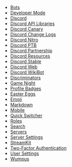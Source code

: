 * [Bots](/Bots) <!--bot-->
* [Developer Mode](/Developer_Mode) <!--dev mode;dev-mode;developer-->
* [Discord](/Discord)
* [Discord API Libraries](/Libraries) <!--api;libraries;dapi-->
* [Discord Canary](/Canary) <!--alpha;dcanary;almightydabbit;dabbit;daddit;canary;rabbit-->
* [Discord Change Logs](/Changelog)
* [Discord Nitro](/Nitro) <!--zoom;turbo;nitro;fast;premium;gold-->
* [Discord PTB](/PTB) <!--ptb;dptb;public test build;beta-->
* [Discord Partnership](/Partner) <!--mallorypls;partner;partnership;partnered;vip-->
* [Discord Resources](/Resources) <!--resources;dresources-->
* [Discord Stable](/Stable) <!--stable;dstable;download-->
* [Discord Web](/Web) <!--web;browser-->
* [Discord WikiBot](/Wikibot)<!--wikibot-->
* [Discriminators](/Discriminator) <!--discrim;discriminator;discordtag-->
* [Game Night](/GameNight) <!--twitch;stream;vlog;game night-->
* [Profile Badges](/Badges) <!--badges;badge-->
* [Easter Eggs](/Easter_Eggs) <!--easter;eastereggs;konami;easteregg;easter egg;me me big boy-->
* [Emoji](/Emoji) <!--emote;emotes;emojis;emoticons;emoticon;smileys-->
* [Markdown](/Markdown)
* [Mobile](/Mobile) <!--testflight;android;ios-->
* [Quick Switcher](/Quick_Switcher) <!--quickswitcher;fastswitcher;sonic;qs;speedoflight-->
* [Roles](/Roles) <!--role-->
* [Search](/Search) <!--where is waldo-->
* [Servers](/Servers) <!--guilds;server;guild-->
* [Server Settings](/Server_Settings) <!--ssettings;serversettings-->
* [StreamKit](/Streamkit) <!--stream kit-->
* [Two-Factor Authentication](/Two-Factor_Authentication) <!--two factor authentication;2fa;2-factor authentication;2factor authentication;tfa-->
* [User Settings](/User_Settings) <!--usettings;usersettings;user-->
* [Wumpus](/Wumpus) <!--thatthingmalloryhates-->

